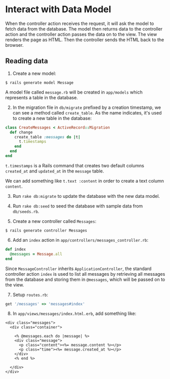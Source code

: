 # Interact with Data Model

When the controller action receives the request, it will ask the model to fetch data from the database. The model then returns data to the controller action and the controller action passes the data on to the view. The view renders the page as HTML. Then the controller sends the HTML back to the browser.

## Reading data

1. Create a new model:

  ```console
  $ rails generate model Message
  ```

  A model file called `message.rb` will be created in `app/models` which represents a table in the database.

2. In the migration file in `db/migrate` prefixed by a creation timestamp, we can see a method called `create_table`. As the name indicates, it's used to create a new table in the database:

  ```ruby
  class CreateMessages < ActiveRecord::Migration
    def change
      create_table :messages do |t|
        t.timestamps
      end
    end
  end
  ```

  `t.timestamps` is a Rails command that creates two default columns `created_at` and `updated_at` in the `message` table.

  We can add something like `t.text :content` in order to create a text column `content`.

3. Run `rake db:migrate` to update the database with the new data model.

4. Run `rake db:seed` to seed the database with sample data from `db/seeds.rb`.

5. Create a new controller called `Messages`:

  ```console
  $ rails generate controller Messages
  ```

6. Add an `index` action in `app/controllers/messages_controller.rb`:

  ```ruby
  def index
    @messages = Message.all
  end
  ```

  Since `MessageController` inherits `ApplicationController`, the standard controller action `index` is used to list all messages by retrieving all messages from the database and storing them in `@messages`, which will be passed on to the view.

7. Setup `routes.rb`:

  ```ruby
  get '/messages' => 'messages#index'
  ```

8. In `app/views/messages/index.html.erb`, add something like:

  ```erb
  <div class="messages">
    <div class="container">

      <% @messages.each do |message| %>
      <div class="message">
        <p class="content"><%= message.content %></p>
        <p class="time"><%= message.created_at %></p>
      </div>
      <% end %>

    </div>
  </div>
  ```
